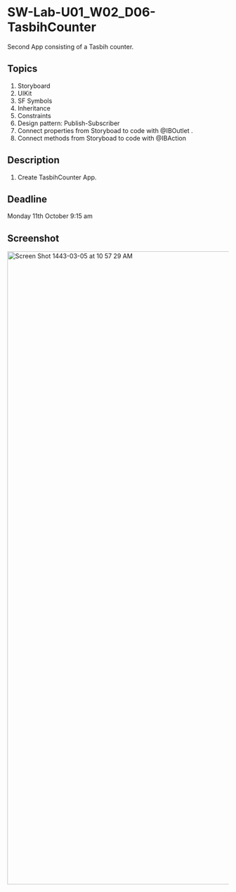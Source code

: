# SW-Lab-U01_W02_D06-TasbihCounter
Second App consisting of a Tasbih counter.

## Topics
1. Storyboard
2. UIKit
3. SF Symbols
4. Inheritance
4. Constraints
5. Design pattern: Publish-Subscriber
6. Connect properties from Storyboad to code with @IBOutlet .
7. Connect methods from Storyboad to code with @IBAction

## Description
1. Create TasbihCounter App. 

## Deadline 
Monday 11th October 9:15 am
## Screenshot
<img width="1440" alt="Screen Shot 1443-03-05 at 10 57 29 AM" src="https://user-images.githubusercontent.com/91871710/136756163-8b389fe9-422d-48c5-8722-a39785b05c01.png">
